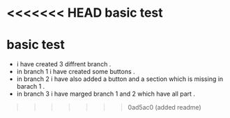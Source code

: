 <<<<<<< HEAD
basic test
=======
# basic test

- i have created 3 diffrent branch .
- in branch 1 i have created some buttons .
- in branch 2 i have also added a button and a section which is missing in barach 1 .
- in branch 3 i have marged branch 1 and 2 which have all part .
>>>>>>> 0ad5ac0 (added readme)
